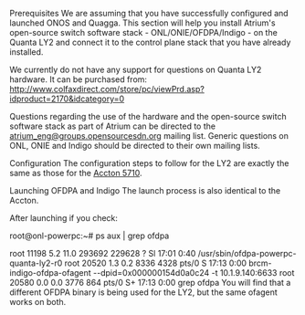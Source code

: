 Prerequisites
We are assuming that you have successfully configured and launched ONOS and Quagga. This section will help you install Atrium's open-source switch software stack - ONL/ONIE/OFDPA/Indigo - on the Quanta LY2 and connect it to the control plane stack that you have already installed.

We currently do not have any support for questions on Quanta LY2 hardware. It can be purchased from: http://www.colfaxdirect.com/store/pc/viewPrd.asp?idproduct=2170&idcategory=0

Questions regarding the use of the hardware and the open-source switch software stack as part of Atrium can be directed to the atrium_eng@groups.opensourcesdn.org mailing list. Generic questions on ONL, ONIE and Indigo should be directed to their own mailing lists.

Configuration
The configuration steps to follow for the LY2 are exactly the same as those for the [Accton 5710](https://github.com/onfsdn/atrium-docs/wiki/Accton-Installation-15A).

Launching OFDPA and Indigo
The launch process is also identical to the Accton. 

After launching if you check:

 root@onl-powerpc:~# ps aux | grep ofdpa

root     11198  5.2 11.0 293692 229628 ?       Sl   17:01   0:40 /usr/sbin/ofdpa-powerpc-quanta-ly2-r0
root     20520  1.3  0.2   8336  4328 pts/0    S    17:13   0:00 brcm-indigo-ofdpa-ofagent --dpid=0x000000154d0a0c24 -t 10.1.9.140:6633
root     20580  0.0  0.0   3776   864 pts/0    S+   17:13   0:00 grep ofdpa
 You will find that a different OFDPA binary is being used for the LY2, but the same ofagent works on both.
